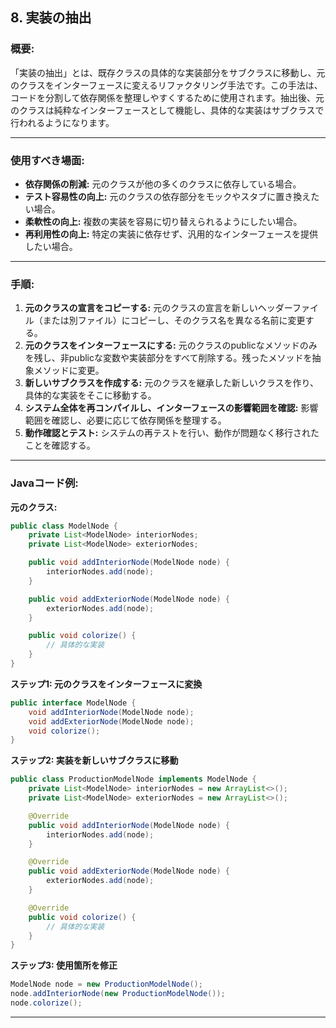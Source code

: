 ## 8. 実装の抽出

### 概要:

「実装の抽出」とは、既存クラスの具体的な実装部分をサブクラスに移動し、元のクラスをインターフェースに変えるリファクタリング手法です。この手法は、コードを分割して依存関係を整理しやすくするために使用されます。抽出後、元のクラスは純粋なインターフェースとして機能し、具体的な実装はサブクラスで行われるようになります。

---

### 使用すべき場面:

- **依存関係の削減:** 元のクラスが他の多くのクラスに依存している場合。
- **テスト容易性の向上:** 元のクラスの依存部分をモックやスタブに置き換えたい場合。
- **柔軟性の向上:** 複数の実装を容易に切り替えられるようにしたい場合。
- **再利用性の向上:** 特定の実装に依存せず、汎用的なインターフェースを提供したい場合。

---

### 手順:

1. **元のクラスの宣言をコピーする:**
元のクラスの宣言を新しいヘッダーファイル（または別ファイル）にコピーし、そのクラス名を異なる名前に変更する。
2. **元のクラスをインターフェースにする:**
元のクラスのpublicなメソッドのみを残し、非publicな変数や実装部分をすべて削除する。残ったメソッドを抽象メソッドに変更。
3. **新しいサブクラスを作成する:**
元のクラスを継承した新しいクラスを作り、具体的な実装をそこに移動する。
4. **システム全体を再コンパイルし、インターフェースの影響範囲を確認:**
影響範囲を確認し、必要に応じて依存関係を整理する。
5. **動作確認とテスト:**
システムの再テストを行い、動作が問題なく移行されたことを確認する。

---

### Javaコード例:

**元のクラス:**

```java
public class ModelNode {
    private List<ModelNode> interiorNodes;
    private List<ModelNode> exteriorNodes;

    public void addInteriorNode(ModelNode node) {
        interiorNodes.add(node);
    }

    public void addExteriorNode(ModelNode node) {
        exteriorNodes.add(node);
    }

    public void colorize() {
        // 具体的な実装
    }
}

```

**ステップ1: 元のクラスをインターフェースに変換**

```java
public interface ModelNode {
    void addInteriorNode(ModelNode node);
    void addExteriorNode(ModelNode node);
    void colorize();
}

```

**ステップ2: 実装を新しいサブクラスに移動**

```java
public class ProductionModelNode implements ModelNode {
    private List<ModelNode> interiorNodes = new ArrayList<>();
    private List<ModelNode> exteriorNodes = new ArrayList<>();

    @Override
    public void addInteriorNode(ModelNode node) {
        interiorNodes.add(node);
    }

    @Override
    public void addExteriorNode(ModelNode node) {
        exteriorNodes.add(node);
    }

    @Override
    public void colorize() {
        // 具体的な実装
    }
}

```

**ステップ3: 使用箇所を修正**

```java
ModelNode node = new ProductionModelNode();
node.addInteriorNode(new ProductionModelNode());
node.colorize();

```

---
